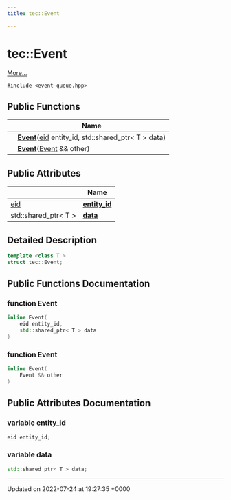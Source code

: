 ```yaml
---
title: tec::Event

---
```


# tec::Event



 [More...](#detailed-description)


`#include <event-queue.hpp>`

## Public Functions

|                | Name           |
| -------------- | -------------- |
| | **[Event](/engine/Classes/structtec_1_1_event/#function-event)**([eid](/engine/Namespaces/namespacetec/#typedef-eid) entity_id, std::shared_ptr< T > data) |
| | **[Event](/engine/Classes/structtec_1_1_event/#function-event)**([Event](/engine/Classes/structtec_1_1_event/) && other) |

## Public Attributes

|                | Name           |
| -------------- | -------------- |
| [eid](/engine/Namespaces/namespacetec/#typedef-eid) | **[entity_id](/engine/Classes/structtec_1_1_event/#variable-entity-id)**  |
| std::shared_ptr< T > | **[data](/engine/Classes/structtec_1_1_event/#variable-data)**  |

## Detailed Description

```cpp
template <class T >
struct tec::Event;
```

## Public Functions Documentation

### function Event

```cpp
inline Event(
    eid entity_id,
    std::shared_ptr< T > data
)
```


### function Event

```cpp
inline Event(
    Event && other
)
```


## Public Attributes Documentation

### variable entity_id

```cpp
eid entity_id;
```


### variable data

```cpp
std::shared_ptr< T > data;
```


-------------------------------

Updated on 2022-07-24 at 19:27:35 +0000